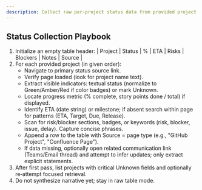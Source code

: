 ```yaml
---
description: Collect raw per-project status data from provided project list and links.
---
```


## Status Collection Playbook
1. Initialize an empty table header: | Project | Status | % | ETA | Risks | Blockers | Notes | Source |
2. For each provided project (in given order):
   - Navigate to primary status source link.
   - Verify page loaded (look for project name text).
   - Extract visible indicators: textual status (normalize to Green/Amber/Red if color badges) or mark Unknown.
   - Locate progress metric (% complete, story points done / total) if displayed.
   - Identify ETA (date string) or milestone; if absent search within page for patterns (ETA, Target, Due, Release).
   - Scan for risk/blocker sections, badges, or keywords (risk, blocker, issue, delay). Capture concise phrases.
   - Append a row to the table with Source = page type (e.g., "GitHub Project", "Confluence Page").
   - If data missing, optionally open related communication link (Teams/Email thread) and attempt to infer updates; only extract explicit statements.
3. After first pass, list projects with critical Unknown fields and optionally re‑attempt focused retrieval.
4. Do not synthesize narrative yet; stay in raw table mode.

